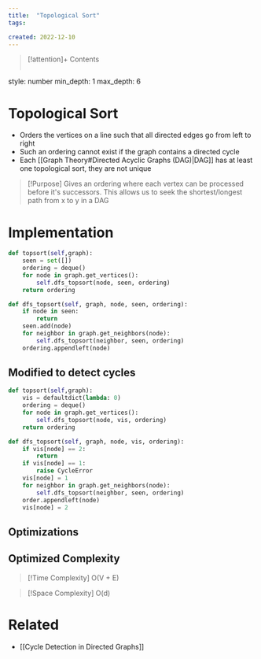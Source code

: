 ```yaml
---
title:  "Topological Sort"
tags:

created: 2022-12-10
---
```


>[!attention]+ Contents
>```toc 
style: number 
min_depth: 1 
max_depth: 6







# Topological Sort
- Orders the vertices on a line such that all directed edges go from left to right
- Such an ordering cannot exist if the graph contains a directed cycle
- Each [[Graph Theory#Directed Acyclic Graphs (DAG)|DAG]] has at least one topological sort, they are not unique

>[!Purpose]
>Gives an ordering where each vertex can be processed before it's successors. This allows us to seek the shortest/longest path from x to y in a DAG

# Implementation

```python
def topsort(self,graph):
	seen = set([])
	ordering = deque()
	for node in graph.get_vertices():
		self.dfs_topsort(node, seen, ordering)
	return ordering

def dfs_topsort(self, graph, node, seen, ordering):
	if node in seen:
		return 
	seen.add(node)
	for neighbor in graph.get_neighbors(node):
		self.dfs_topsort(neighbor, seen, ordering)
	ordering.appendleft(node)
```

## Modified to detect cycles

```python
def topsort(self,graph):
	vis = defaultdict(lambda: 0)
	ordering = deque()
	for node in graph.get_vertices():
		self.dfs_topsort(node, vis, ordering)
	return ordering

def dfs_topsort(self, graph, node, vis, ordering):
	if vis[node] == 2:
		return 
	if vis[node] == 1:
		raise CycleError
	vis[node] = 1
	for neighbor in graph.get_neighbors(node):
		self.dfs_topsort(neighbor, seen, ordering)
	order.appendleft(node)
	vis[node] = 2
```

## Optimizations


## Optimized Complexity

>[!Time Complexity]
>O(V + E)

>[!Space Complexity]
>O(d)



# Related
- [[Cycle Detection in Directed Graphs]]
